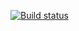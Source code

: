 [![Build status](https://ci.appveyor.com/api/projects/status/h6ive9a0crgpoff0?svg=true)](https://ci.appveyor.com/project/Zicio/promises)